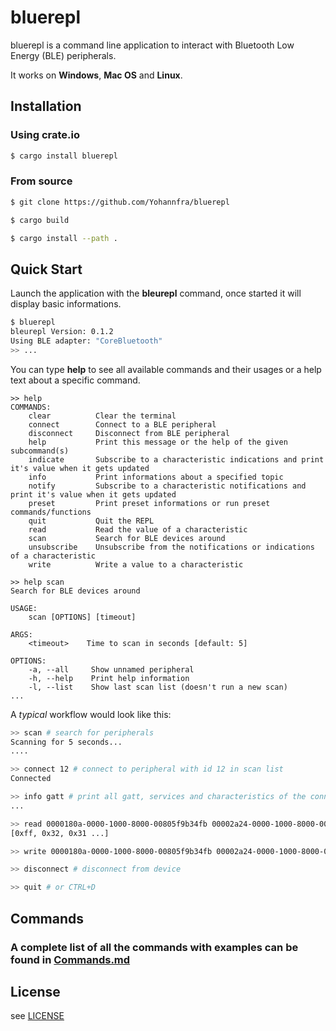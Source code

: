 # bluerepl

bluerepl is a command line application to interact with Bluetooth Low Energy (BLE) peripherals.

It works on **Windows**, **Mac OS** and **Linux**.

## Installation

### Using crate.io

```bash
$ cargo install bluerepl
```

### From source

```bash
$ git clone https://github.com/Yohannfra/bluerepl

$ cargo build

$ cargo install --path .
```

## Quick Start

Launch the application with the **bleurepl** command, once started it will display basic informations.

```bash
$ bluerepl
bleurepl Version: 0.1.2
Using BLE adapter: "CoreBluetooth"
>> ...
```

You can type **help** to see all available commands and their usages or a help text about a specific command.

```
>> help
COMMANDS:
    clear          Clear the terminal
    connect        Connect to a BLE peripheral
    disconnect     Disconnect from BLE peripheral
    help           Print this message or the help of the given subcommand(s)
    indicate       Subscribe to a characteristic indications and print it's value when it gets updated
    info           Print informations about a specified topic
    notify         Subscribe to a characteristic notifications and print it's value when it gets updated
    preset         Print preset informations or run preset commands/functions
    quit           Quit the REPL
    read           Read the value of a characteristic
    scan           Search for BLE devices around
    unsubscribe    Unsubscribe from the notifications or indications of a characteristic
    write          Write a value to a characteristic

>> help scan
Search for BLE devices around

USAGE:
    scan [OPTIONS] [timeout]

ARGS:
    <timeout>    Time to scan in seconds [default: 5]

OPTIONS:
    -a, --all     Show unnamed peripheral
    -h, --help    Print help information
    -l, --list    Show last scan list (doesn't run a new scan)
...
```

A *typical* workflow would look like this:

```bash
>> scan # search for peripherals 
Scanning for 5 seconds...
....

>> connect 12 # connect to peripheral with id 12 in scan list
Connected

>> info gatt # print all gatt, services and characteristics of the connected peripheral
...

>> read 0000180a-0000-1000-8000-00805f9b34fb 00002a24-0000-1000-8000-00805f9b34fb # read a characteristic value
[0xff, 0x32, 0x31 ...]

>> write 0000180a-0000-1000-8000-00805f9b34fb 00002a24-0000-1000-8000-00805f9b34fb "0x12 0x44" # write a characteristic value

>> disconnect # disconnect from device

>> quit # or CTRL+D
```

## Commands

### A complete list of all the commands with examples can be found in [Commands.md](./Commands.md)

## License

see [LICENSE](./LICENSE)
